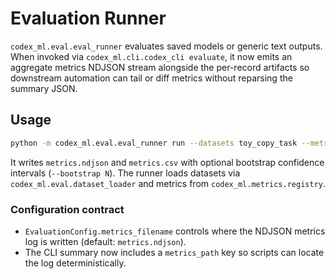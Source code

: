 # Evaluation Runner

`codex_ml.eval.eval_runner` evaluates saved models or generic text outputs. When
invoked via `codex_ml.cli.codex_cli evaluate`, it now emits an aggregate metrics
NDJSON stream alongside the per-record artifacts so downstream automation can
tail or diff metrics without reparsing the summary JSON.

## Usage

```bash
python -m codex_ml.eval.eval_runner run --datasets toy_copy_task --metrics exact_match,ppl --output_dir runs/eval
```
It writes `metrics.ndjson` and `metrics.csv` with optional bootstrap confidence intervals (`--bootstrap N`). The runner loads datasets via `codex_ml.eval.dataset_loader` and metrics from `codex_ml.metrics.registry`.

### Configuration contract

- `EvaluationConfig.metrics_filename` controls where the NDJSON metrics log is
  written (default: `metrics.ndjson`).
- The CLI summary now includes a `metrics_path` key so scripts can locate the
  log deterministically.
